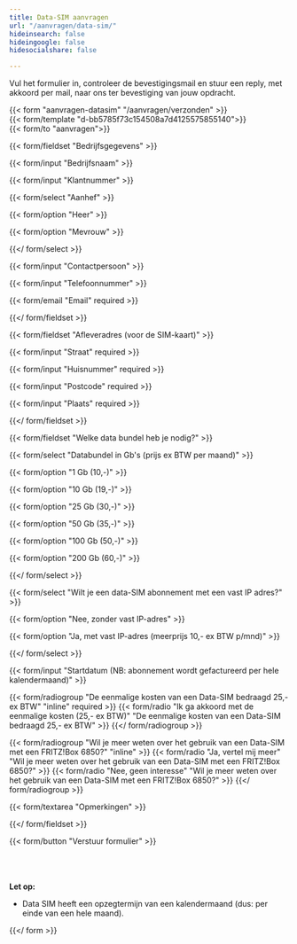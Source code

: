 ```yaml
---
title: Data-SIM aanvragen
url: "/aanvragen/data-sim/"
hideinsearch: false
hideingoogle: false
hidesocialshare: false

---
```

Vul het formulier in, controleer de bevestigingsmail en stuur een reply, met akkoord per mail, naar ons ter bevestiging van jouw opdracht.

{{< form "aanvragen-datasim" "/aanvragen/verzonden" >}}  
{{< form/template "d-bb5785f73c154508a7d4125575855140">}}  
{{< form/to "aanvragen">}}

{{< form/fieldset "Bedrijfsgegevens" >}}

{{< form/input "Bedrijfsnaam" >}}

{{< form/input "Klantnummer" >}}

{{< form/select "Aanhef" >}}

{{< form/option "Heer" >}}

{{< form/option "Mevrouw" >}}

{{</ form/select >}}

{{< form/input "Contactpersoon" >}}

{{< form/input "Telefoonnummer" >}}

{{< form/email "Email" required >}}

{{</ form/fieldset >}}

{{< form/fieldset "Afleveradres (voor de SIM-kaart)" >}}

{{< form/input "Straat" required >}}

{{< form/input "Huisnummer" required >}}

{{< form/input "Postcode" required >}}

{{< form/input "Plaats" required >}}

{{</ form/fieldset >}}

{{< form/fieldset "Welke data bundel heb je nodig?" >}}

{{< form/select "Databundel in Gb's (prijs ex BTW per maand)" >}}

{{< form/option "1 Gb (10,-)" >}}

{{< form/option "10 Gb (19,-)" >}}

{{< form/option "25 Gb (30,-)" >}}

{{< form/option "50 Gb (35,-)" >}}

{{< form/option "100 Gb (50,-)" >}}

{{< form/option "200 Gb (60,-)" >}}

{{</ form/select >}}

{{< form/select "Wilt je een data-SIM abonnement met een vast IP adres?" >}}

{{< form/option "Nee, zonder vast IP-adres" >}}

{{< form/option "Ja, met vast IP-adres (meerprijs 10,- ex BTW p/mnd)" >}}

{{</ form/select >}}


{{< form/input "Startdatum (NB: abonnement wordt gefactureerd per hele kalendermaand)" >}}

{{< form/radiogroup "De eenmalige kosten van een Data-SIM bedraagd 25,- ex BTW" "inline" required >}} {{< form/radio "Ik ga akkoord met de eenmalige kosten (25,- ex BTW)" "De eenmalige kosten van een Data-SIM bedraagd 25,- ex BTW" >}} {{</ form/radiogroup >}}

{{< form/radiogroup "Wil je meer weten over het gebruik van een Data-SIM met een FRITZ!Box 6850?" "inline" >}} {{< form/radio "Ja, vertel mij meer" "Wil je meer weten over het gebruik van een Data-SIM met een FRITZ!Box 6850?" >}} {{< form/radio "Nee, geen interesse" "Wil je meer weten over het gebruik van een Data-SIM met een FRITZ!Box 6850?" >}} {{</ form/radiogroup >}}

{{< form/textarea "Opmerkingen" >}}

{{</ form/fieldset >}}

{{< form/button "Verstuur formulier" >}}

<br><br>  
**Let op:**

* Data SIM heeft een opzegtermijn van een kalendermaand (dus: per einde van een hele maand).

{{</ form >}}
